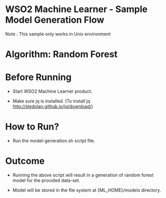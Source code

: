 WSO2 Machine Learner - Sample Model Generation Flow
===================================================

Note : This sample only works in Unix environment

Algorithm: Random Forest
==============================

Before Running
==============

* Start WSO2 Machine Learner product.

* Make sure jq is installed. (To install jq http://stedolan.github.io/jq/download/)

How to Run?
===========

* Run the model-generation.sh script file.

Outcome
=======

* Running the above script will result in a generation of random forest model for the provided data-set.

* Model will be stored in the file system at {ML_HOME}/models directory.
